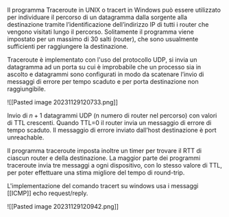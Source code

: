 Il programma Traceroute in UNIX o tracert in Windows può essere utilizzato per individuare il percorso di un datagramma dalla sorgente alla destinazione tramite l’identificazione dell’indirizzo IP di tutti i router che vengono visitati lungo il percorso.
Solitamente il programma viene impostato per un massimo di 30 salti (router), che sono usualmente sufficienti per raggiungere la destinazione.

Traceroute è implementato con l'uso del protocollo UDP, si invia un datagramma ad un porta su cui è improbabile che un processo sia in ascolto e datagrammi sono configurati in modo da scatenare l’invio di messaggi di errore per tempo scaduto e per porta destinazione non raggiungibile.

![[Pasted image 20231129120733.png]]

Invio di $n +1$ datagrammi UDP (n numero di router nel percorso) con valori di TTL crescenti.
Quando TTL=0 il router invia un messaggio di errore di tempo scaduto.
Il messaggio di errore inviato dall’host destinazione è port unreachable.

Il programma traceroute imposta inoltre un timer per trovare il RTT di ciascun router e della destinazione.
La maggior parte dei programmi traceroute invia tre messaggi a ogni dispositivo, con lo stesso valore di TTL, per poter effettuare una stima migliore del tempo di round-trip.

L'implementazione del comando tracert su windows usa i messaggi [[ICMP]] echo request/reply.

![[Pasted image 20231129120942.png]]

